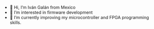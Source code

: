 - 👋 Hi, I’m Iván Galán from Mexico
- 👀 I’m interested in firmware development
- 🌱 I’m currently improving my microcontroller and FPGA programming skills.

<!---
igalang251093/igalang251093 is a ✨ special ✨ repository because its `README.md` (this file) appears on your GitHub profile.
You can click the Preview link to take a look at your changes.
--->
